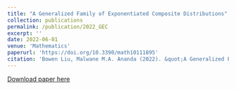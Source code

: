 ```yaml
---
title: "A Generalized Family of Exponentiated Composite Distributions"
collection: publications
permalink: /publication/2022_GEC
excerpt: ''
date: 2022-06-01
venue: 'Mathematics'
paperurl: 'https://doi.org/10.3390/math10111895'
citation: 'Bowen Liu, Malwane M.A. Ananda (2022). &quot;A Generalized Family of Exponentiated Composite Distributions&quot; <i>Mathematics</i>. 10(11), 1895.'
---
```


[Download paper here](http://liuaber.github.io/files/mathematics-10-01895.pdf)


